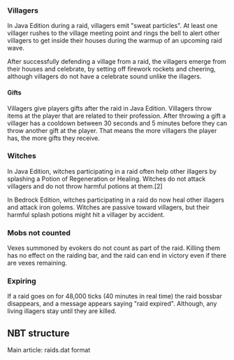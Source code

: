 ### Villagers
In Java Edition during a raid, villagers emit "sweat particles". At least one villager rushes to the village meeting point and rings the bell to alert other villagers to get inside their houses during the warmup of an upcoming raid wave. 

After successfully defending a village from a raid, the villagers emerge from their houses and celebrate, by setting off firework rockets and cheering, although villagers do not have a celebrate sound unlike the illagers.

#### Gifts
Villagers give players gifts after the raid in Java Edition. Villagers throw items at the player that are related to their profession. After throwing a gift a villager has a cooldown between 30 seconds and 5 minutes before they can throw another gift at the player. That means the more villagers the player has, the more gifts they receive.

### Witches
In Java Edition, witches participating in a raid often help other illagers by splashing a Potion of Regeneration or Healing. Witches do not attack villagers and do not throw harmful potions at them.[2]

In Bedrock Edition, witches participating in a raid do now heal other illagers and attack iron golems. Witches are passive toward villagers, but their harmful splash potions might hit a villager by accident.

### Mobs not counted
Vexes summoned by evokers do not count as part of the raid. Killing them has no effect on the raiding bar, and the raid can end in victory even if there are vexes remaining.

### Expiring
If a raid goes on for 48,000 ticks (40 minutes in real time) the raid bossbar disappears, and a message appears saying "raid expired". Although, any living illagers stay until they are killed.

## NBT structure
Main article: raids.dat format

